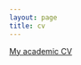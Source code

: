 ```yaml
---
layout: page
title: cv
---
```


<object data="AcademicCV_without names.pdf" width="1000" height="1000" type='application/pdf'/>


[My academic CV](https://drive.google.com/file/d/1rFV7Gqb_UU_l_iN4bYLzJxGvLZxdcmQG)

 
